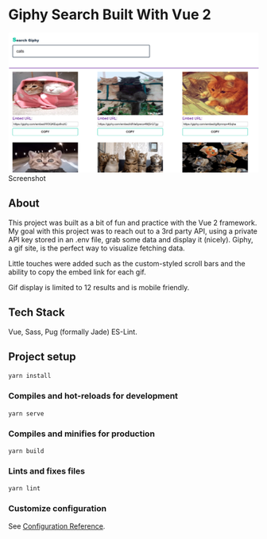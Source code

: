 # Giphy Search Built With Vue 2

![Screenshot](screenshot.png)
Screenshot

## About

This project was built as a bit of fun and practice with the Vue 2 framework.
My goal with this project was to reach out to a 3rd party API, using a private API key stored in an .env file, grab some data and display it (nicely).
Giphy, a gif site, is the perfect way to visualize fetching data.

Little touches were added such as the custom-styled scroll bars and the ability to copy the embed link for each gif.

Gif display is limited to 12 results and is mobile friendly.

## Tech Stack

Vue,
Sass,
Pug (formally Jade)
ES-Lint.

## Project setup

```
yarn install
```

### Compiles and hot-reloads for development

```
yarn serve
```

### Compiles and minifies for production

```
yarn build
```

### Lints and fixes files

```
yarn lint
```

### Customize configuration

See [Configuration Reference](https://cli.vuejs.org/config/).
